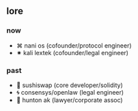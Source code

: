 ## lore 

### now
- ⌘ nani os (cofounder/protocol engineer)
- ✷ kali lextek (cofounder/legal engineer)

### past
- 🍣 sushiswap (core developer/solidity)
- 🌀 consensys/openlaw (legal engineer)
- 👔 hunton ak (lawyer/corporate assoc)
